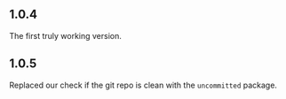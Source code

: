 ## 1.0.4
The first truly working version.

## 1.0.5
Replaced our check if the git repo is clean with the `uncommitted` package.
